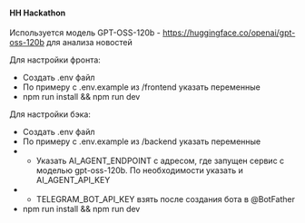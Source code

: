 #### HH Hackathon

Используется модель GPT-OSS-120b - https://huggingface.co/openai/gpt-oss-120b для анализа новостей

Для настройки фронта:

- Создать .env файл
- По примеру с .env.example из /frontend указать переменные
- npm run install && npm run dev

Для настройки бэка:

- Создать .env файл
- По примеру с .env.example из /backend указать переменные
- - Указать AI_AGENT_ENDPOINT с адресом, где запущен сервис с моделью gpt-oss-120b. По необходимости указать и AI_AGENT_API_KEY
- - TELEGRAM_BOT_API_KEY взять после создания бота в @BotFather
- npm run install && npm run dev
